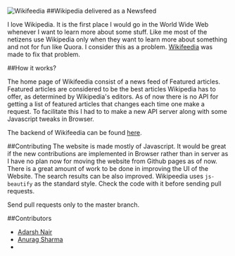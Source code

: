 ![Wikifeedia](https://github.com/hackerkid/Wikifeedia/blob/master/static/wikifeedia.png) 
##Wikipedia delivered as a Newsfeed

I love Wikipedia. It is the first place I would go in the World Wide Web  whenever I want to learn more about some stuff. Like me most of the netizens use Wikipedia only when they want to learn more about something and not for fun like Quora. I consider this as a problem.  [Wikifeedia](http://vishnuks.com/Wikifeedia) was made to fix that problem.  

##How it works?

The home page of Wikifeedia consist of a news feed of Featured articles. Featured articles are considered to be the best articles Wikipedia has to offer, as determined by Wikipedia's editors. As of now there is no API for getting a list of featured articles that changes each time one make a request. To facilitate this I had to to make a new API server along with some Javascript tweaks in Browser.  

The backend of Wikifeedia can be found [here](https://github.com/hackerkid/Wikifeedia-Backend).


##Contributing
The website is made mostly of Javascript. It would be great if the new contributions are implemented in Browser rather than in server as I have no plan now for moving the website from Github pages as of now. There is a great amount of work to be done in improving the UI of the Website. The search results can be also improved. Wikipeedia uses `js-beautify` as the standard style. Check the code with it before sending pull requests. 

Send pull requests only to the master branch. 

##Contributors
* [Adarsh Nair](https://github.com/adarshnair01)
* [Anurag Sharma](https://github.com/anurageldorado)
* 
